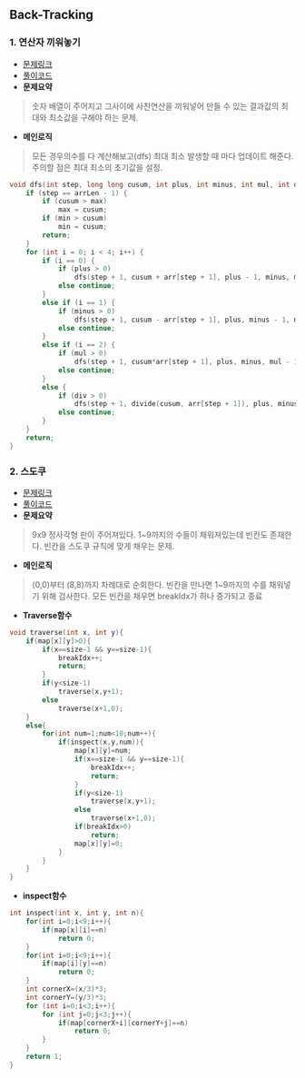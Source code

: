 ## Back-Tracking

### 1. 연산자 끼워놓기
- [문제링크](https://www.acmicpc.net/problem/14888)
- [풀이코드](https://github.com/donusKim/Algorithm/blob/master/baekjoon/Back-Tracking/bj_14888.cpp)
- **문제요약**
> 숫자 배열이 주어지고 그사이에 사친연산을 끼워넣어 만들 수 있는 결과값의 최대와 최소값을 구해야 하는 문제.
- **메인로직** 
> 모든 경우의수를 다 계산해보고(dfs) 최대 최소 발생할 때 마다 업데이트 해준다. 주의할 점은 최대 최소의 초기값을 설정. 
```cpp
void dfs(int step, long long cusum, int plus, int minus, int mul, int div) {
    if (step == arrLen - 1) {
		if (cusum > max)
			max = cusum;
		if (min > cusum)
			min = cusum;
		return;
	}
	for (int i = 0; i < 4; i++) {
		if (i == 0) {
			if (plus > 0)
				dfs(step + 1, cusum + arr[step + 1], plus - 1, minus, mul, div);
			else continue;
		}
		else if (i == 1) {
			if (minus > 0)
				dfs(step + 1, cusum - arr[step + 1], plus, minus - 1, mul, div);
			else continue;
		}
		else if (i == 2) {
			if (mul > 0)
				dfs(step + 1, cusum*arr[step + 1], plus, minus, mul - 1, div);
			else continue;
		}
		else {
			if (div > 0)
				dfs(step + 1, divide(cusum, arr[step + 1]), plus, minus, mul, div - 1);
			else continue;
		}
	}
	return;
}
```
### 2. 스도쿠
- [문제링크](https://www.acmicpc.net/problem/2580)
- [풀이코드](https://github.com/donusKim/Algorithm/blob/master/baekjoon/Back-Tracking/bj_2580.cpp)
- **문제요약**
> 9x9 정사각형 판이 주어져있다. 1~9까지의 수들이 채워져있는데 빈칸도 존재한다. 빈칸을 스도쿠 규칙에 맞게 채우는 문제.
- **메인로직**
> (0,0)부터 (8,8)까지 차례대로 순회한다. 빈칸을 만나면 1~9까지의 수를 채워넣기 위해 검사한다. 모든 빈칸을 채우면 breakIdx가 하나 증가되고 종료
- **Traverse함수**
```cpp
void traverse(int x, int y){
    if(map[x][y]>0){
        if(x==size-1 && y==size-1){
            breakIdx++;
            return;
        }
        if(y<size-1)
            traverse(x,y+1);
        else
            traverse(x+1,0);    
    }
    else{
        for(int num=1;num<10;num++){
            if(inspect(x,y,num)){
                map[x][y]=num;
                if(x==size-1 && y==size-1){
                    breakIdx++;
                    return;        
                }
                if(y<size-1)
                    traverse(x,y+1);
                else
                    traverse(x+1,0);
                if(breakIdx>0)
                    return;
                map[x][y]=0;
            }
        }
    }    
}
```
- **inspect함수**
```cpp
int inspect(int x, int y, int n){
    for(int i=0;i<9;i++){
        if(map[x][i]==n)
            return 0;
    }
    for(int i=0;i<9;i++){
        if(map[i][y]==n)
            return 0;
    }
    int cornerX=(x/3)*3;
    int cornerY=(y/3)*3;
    for (int i=0;i<3;i++){
        for (int j=0;j<3;j++){
            if(map[cornerX+i][cornerY+j]==n)
                return 0;
        }    
    }
    return 1;   
}
```
